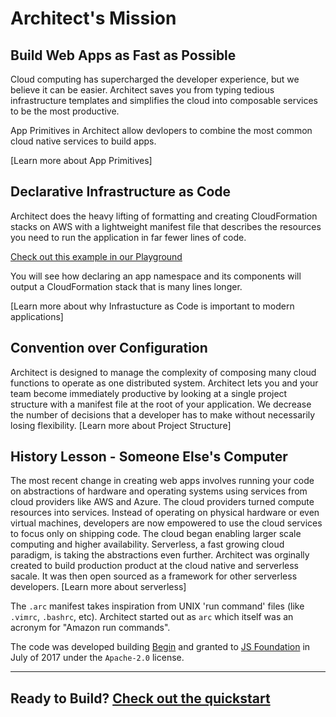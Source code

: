 # Architect's Mission

## Build Web Apps as Fast as Possible
Cloud computing has supercharged the developer experience, but we believe it can be easier. Architect saves you from typing tedious infrastructure templates and simplifies the cloud into composable services to be the most productive. 

App Primitives in Architect allow devlopers to combine the most common cloud native services to build apps.

[Learn more about App Primitives]

## Declarative Infrastructure as Code 
Architect does the heavy lifting of formatting and creating CloudFormation stacks on AWS with a lightweight manifest file that describes the resources you need to run the application in far fewer lines of code. 

[Check out this example in our Playground](https://arc.codes/playground)

You will see how declaring an app namespace and its components will output a CloudFormation stack that is many lines longer.

[Learn more about why Infrastucture as Code is important to modern applications]

## Convention over Configuration
Architect is designed to manage the complexity of composing many cloud functions to operate as one distributed system. Architect lets you and your team become immediately productive by looking at a single project structure with a manifest file at the root of your application. We decrease the number of decisions that a developer has to make without necessarily losing flexibility. [Learn more about Project Structure]

## History Lesson - Someone Else's Computer
The most recent change in creating web apps involves running your code on abstractions of hardware and operating systems using services from cloud providers like AWS and Azure. The cloud providers turned compute resources into services. Instead of operating on physical hardware or even virtual machines, developers are now empowered to use the cloud services to focus only on shipping code. The cloud began enabling larger scale computing and higher availability.  Serverless, a fast growing cloud paradigm, is taking the abstractions even further. Architect was orginally created to build production product at the cloud native and serverless sacale. It was then open sourced as a framework for other serverless developers. [Learn more about serverless]

The `.arc` manifest takes inspiration from UNIX 'run command' files (like `.vimrc`, `.bashrc`, etc). Architect started out as `arc` which itself was an acronym for "Amazon run commands".

The code was developed building [Begin](https://begin.com) and granted to [JS Foundation](https://js.foundation/) in July of 2017 under the `Apache-2.0` license.

---

## Ready to Build? [Check out the quickstart](/quickstart)